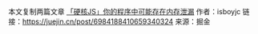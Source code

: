 本文复制两篇文章 [「硬核JS」你的程序中可能存在内存泄漏](https://juejin.cn/post/6984188410659340324)
作者：isboyjc
链接：https://juejin.cn/post/6984188410659340324
来源：掘金

